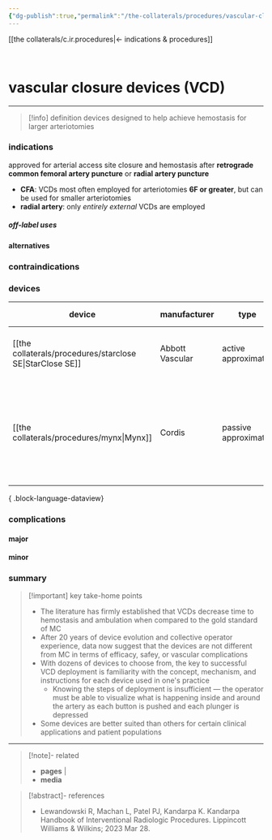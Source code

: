 ```yaml
---
{"dg-publish":true,"permalink":"/the-collaterals/procedures/vascular-closure-devices/"}
---
```



[[the collaterals/c.ir.procedures\|← indications & procedures]]

<br>

# vascular closure devices (VCD)
---

> [!info] definition
> devices designed to help achieve hemostasis for larger arteriotomies



### indications
approved for arterial access site closure and hemostasis after **retrograde common femoral artery puncture** or **radial artery puncture**
- **CFA**: VCDs most often employed for arteriotomies **6F or greater**, but can be used for smaller arteriotomies
- **radial artery**: only *entirely external* VCDs are employed

##### off-label uses


#### alternatives


### contraindications



### devices

| device                                                       | manufacturer    | type                 | mechanism | sheath size | notes                                                                                                     |
| ------------------------------------------------------------ | --------------- | -------------------- | --------- | ----------- | --------------------------------------------------------------------------------------------------------- |
| [[the collaterals/procedures/starclose SE\|StarClose SE]] | Abbott Vascular | active approximator  | clip      | 5F, 6F      | extravascular nitinol clip cinches the arteriotomy closed                                                 |
| [[the collaterals/procedures/mynx\|Mynx]]                 | Cordis          | passive approximator | sealant   | 5-7F        | extraluminally deployed polyethylene glycol plug while intravascular balloon creates temporary hemostasis |

{ .block-language-dataview}




### complications
#### major


#### minor



### summary

> [!important] key take-home points
> - The literature has firmly established that VCDs decrease time to hemostasis and ambulation when compared to the gold standard of MC
> - After 20 years of device evolution and collective operator experience, data now suggest that the devices are not different from MC in terms of efficacy, safey, or vascular complications
> - With dozens of devices to choose from, the key to successful VCD deployment is familiarity with the concept, mechanism, and instructions for each device used in one's practice
> 	- Knowing the steps of deployment is insufficient — the operator must be able to visualize what is happening inside and around the artery as each button is pushed and each plunger is depressed
> - Some devices are better suited than others for certain clinical applications and patient populations


---

> [!note]- related
> - **pages** | 
> - **media**

> [!abstract]- references
> - Lewandowski R, Machan L, Patel PJ, Kandarpa K. Kandarpa Handbook of Interventional Radiologic Procedures. Lippincott Williams & Wilkins; 2023 Mar 28.

